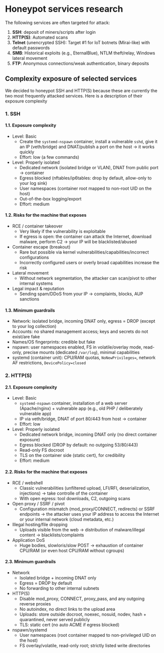 # Honeypot services research

The following services are often targeted for attack:

1. **SSH**: deposit of miners/scripts after login
2. **HTTP(S)**: Automated scans
3. **Telnet** (unencrypted SSH): Target #1 for IoT botnets (Mirai-like) with
   default passwords
4. **SMB**: Historical exploits (e.g., EternalBlue), NTLM theft/relay, Windows
   lateral movement
5. **FTP**: Anonymous connections/weak authentication, binary deposits

## Complexity exposure of selected services

We decided to honeypot SSH and HTTP(S) because these are currently the two most
frequently attacked services. Here is a description of their exposure complexity

### 1. SSH

#### 1.1. Exposure complexity

- Level: Basic
  - Create the `systemd-nspawn` container, install a vulnerable `sshd`, give it
    an IP (veth/bridge) and DNAT/publish a port on the host → it works quickly
  - Effort: low (a few commands)
- Level: Properly isolated
  - Dedicated network (isolated bridge or VLAN), DNAT from public port →
    container
  - Egress blocked (nftables/ip6tables: drop by default, allow-only to your log
    sink)
  - User namespaces (container root mapped to non-root UID on the host)
  - Out-of-the-box logging/export
  - Effort: medium

#### 1.2. Risks for the machine that exposes

- RCE / container takeover
  - Very likely if the vulnerability is exploitable
  - If egress is open: the container can attack the Internet, download malware,
    perform C2 → your IP will be blacklisted/abused
- Container escape (breakout)
  - Rare but possible via kernel vulnerabilities/capabilities/incorrect
    configurations
  - Incorrectly configured users or overly broad capabilities increase the risk
- Lateral movement
  - Without network segmentation, the attacker can scan/pivot to other internal
    systems
- Legal impact & reputation
  - Sending spam/DDoS from your IP → complaints, blocks, AUP sanctions

#### 1.3. Minimum guardrails

- Network: isolated bridge, incoming DNAT only, egress = DROP (except to your
  log collection)
- Accounts: no shared management access; keys and secrets do not exist/are fake
- Names/OS fingerprints: credible but fake
- nspawn: user namespaces enabled, FS in volatile/overlay mode, read-only,
  precise mounts (dedicated `/var/log`), minimal capabilities
- systemd (container unit): CPU/RAM quotas, `NoNewPrivileges=`, network AF
  restrictions, `DevicePolicy=closed`

### 2. HTTP(S)

#### 2.1. Exposure complexity

- Level: Basic
  - `systemd-nspawn` container, installation of a web server (Apache/nginx) +
    vulnerable app (e.g., old PHP / deliberately vulnerable app)
  - IP via veth/bridge, DNAT of port 80/443 from host → container
  - Effort: low
- Level: Properly isolated
  - Dedicated network bridge, incoming DNAT only (no direct container exposure)
  - Egress blocked (DROP by default: no outgoing 53/80/443)
  - Read-only FS docroot
  - TLS on the container side (static cert), for credibility
  - Effort: medium

#### 2.2. Risks for the machine that exposes

- RCE / webshell
  - Classic vulnerabilities (unfiltered upload, LFI/RFI, deserialization,
    injections) → take controlle of the container
  - With open egress: tool downloads, C2, outgoing scans
- Open proxy / SSRF / pivot
  - Configuration mismatch (mod_proxy/CONNECT, redirects) or SSRF endpoints →
    the attacker uses your IP address to access the Internet or your internal
    network (cloud metadata, etc.)
- Illegal hosting/file dropping
  - Uploads visible from the web → distribution of malware/illegal content →
    blacklists/complaints
- Application DoS
  - Huge bodies, slowloris/slow POST → exhaustion of container CPU/RAM (or even
    host CPU/RAM without cgroups)

#### 2.3. Minimum guardrails

- Network
  - Isolated bridge + incoming DNAT only
  - Egress = DROP by default
  - No forwarding to other internal subnets
- HTTP(S)
  - Disable mod_proxy, CONNECT, proxy_pass, and any outgoing reverse proxies
  - No autoindex, no direct links to the upload area
  - Uploads: store outside docroot, noexec, nosuid, nodev, hash + quarantined,
    never served publicly
  - TLS: static cert (no auto ACME if egress blocked)
- nspawn/systemd
  - User namespaces (root container mapped to non-privileged UID on the host)
  - FS overlay/volatile, read-only root; strictly listed write directories
